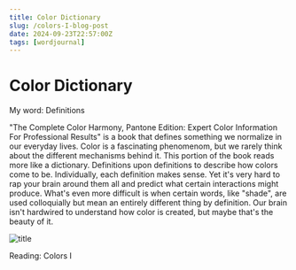 ```yaml
---
title: Color Dictionary
slug: /colors-I-blog-post
date: 2024-09-23T22:57:00Z
tags: [wordjournal]
---
```


# Color Dictionary

My word: Definitions

"The Complete Color Harmony, Pantone Edition: Expert Color Information For Professional Results" is a book that defines something we normalize in our everyday lives. Color is a fascinating phenomenom, but we rarely think about the different mechanisms behind it. This portion of the book reads more like a dictionary. Definitions upon definitions to describe how colors come to be. Individually, each definition makes sense. Yet it's very hard to rap your brain around them all and predict what certain interactions might produce. What's even more difficult is when certain words, like "shade", are used colloquially but mean an entirely different thing by definition. Our brain isn't hardwired to understand how color is created, but maybe that's the beauty of it. 

![title](/img/colorsdefined.jpg)

Reading: Colors I